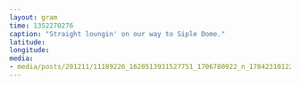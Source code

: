 ```yaml
---
layout: gram
time: 1352270276
caption: "Straight loungin' on our way to Siple Dome."
latitude: 
longitude: 
media:
- media/posts/201211/11189226_1620513931527751_1706780922_n_17842310122000351.jpg
---
```

